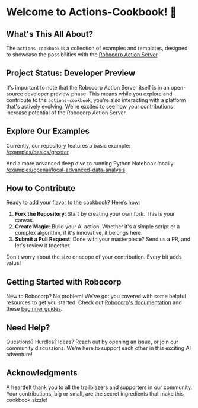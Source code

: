 # Welcome to Actions-Cookbook! 🌟

## What's This All About?

The `actions-cookbook` is a collection of examples and templates, 
designed to showcase the possibilities with the [Robocorp Action Server](https://github.com/robocorp/robocorp).

## Project Status: Developer Preview

It's important to note that the Robocorp Action Server itself is in an open-source developer preview phase.
This means while you explore and contribute to the `actions-cookbook`, you're also interacting with a platform
that's actively evolving. We're excited to see how your contributions increase potential of the Robocorp Action Server.

## Explore Our Examples

Currently, our repository features a basic example:
[/examples/basics/greeter](/examples/basics/greeter)

And a more advanced deep dive to running Python Notebook locally:
[/examples/openai/local-advanced-data-analysis](/examples/openai/local-advanced-data-analysis)

## How to Contribute

Ready to add your flavor to the cookbook? Here’s how:

1. **Fork the Repository**: Start by creating your own fork. This is your canvas.
2. **Create Magic**: Build your AI action. Whether it's a simple script or a complex algorithm, if it's innovative, it belongs here.
3. **Submit a Pull Request**: Done with your masterpiece? Send us a PR, and let's review it together.

Don't worry about the size or scope of your contribution. Every bit adds value!

## Getting Started with Robocorp

New to Robocorp? No problem! We've got you covered with some helpful resources to get you started.
Check out [Robocorp's documentation](https://robocorp.com/docs) and these [beginner guides](https://robocorp.com/docs/quickstart-guide).

## Need Help?
Questions? Hurdles? Ideas? Reach out by opening an issue, or join our community discussions. We're here to support each other in this exciting AI adventure!

## Acknowledgments
A heartfelt thank you to all the trailblazers and supporters in our community. Your contributions, big or small, are the secret ingredients that make this cookbook sizzle!
